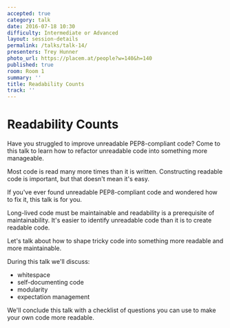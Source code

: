 ```yaml
---
accepted: true
category: talk
date: 2016-07-18 10:30
difficulty: Intermediate or Advanced
layout: session-details
permalink: /talks/talk-14/
presenters: Trey Hunner
photo_url: https://placem.at/people?w=140&h=140
published: true
room: Room 1
summary: ''
title: Readability Counts
track: ''
---
```


# Readability Counts

Have you struggled to improve unreadable PEP8-compliant code? Come to this
talk to learn how to refactor unreadable code into something more manageable.

Most code is read many more times than it is written. Constructing readable
code is important, but that doesn't mean it's easy.

If you've ever found unreadable PEP8-compliant code and wondered how to fix
it, this talk is for you.

Long-lived code must be maintainable and readability is a prerequisite of
maintainability. It's easier to identify unreadable code than it is to create
readable code.

Let's talk about how to shape tricky code into something more readable and
more maintainable.

During this talk we'll discuss:

  * whitespace
  * self-documenting code
  * modularity
  * expectation management

We'll conclude this talk with a checklist of questions you can use to make
your own code more readable.
